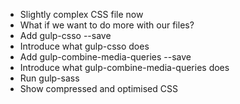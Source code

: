 * Slightly complex CSS file now
* What if we want to do more with our files?
* Add gulp-csso --save
* Introduce what gulp-csso does
* Add gulp-combine-media-queries --save
* Introduce what gulp-combine-media-queries does
* Run gulp-sass
* Show compressed and optimised CSS